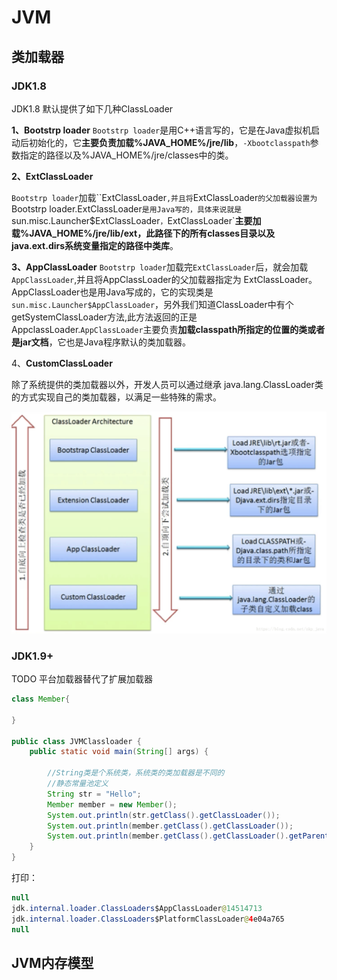 # JVM

## 类加载器

### JDK1.8

JDK1.8 默认提供了如下几种ClassLoader

**1、Bootstrp loader**
`Bootstrp loader`是用C++语言写的，它是在Java虚拟机启动后初始化的，它**主要负责加载%JAVA_HOME%/jre/lib**，`-Xbootclasspath`参数指定的路径以及%JAVA_HOME%/jre/classes中的类。

**2、ExtClassLoader**  

`Bootstrp loader`加载``ExtClassLoader`,并且将`ExtClassLoader`的父加载器设置为`Bootstrp loader.ExtClassLoader`是用Java写的，具体来说就是 `sun.misc.Launcher$ExtClassLoader`，`ExtClassLoader`**主要加载%JAVA_HOME%/jre/lib/ext，此路径下的所有classes目录以及java.ext.dirs系统变量指定的路径中类库**。

**3、AppClassLoader** 
`Bootstrp loader`加载完`ExtClassLoader`后，就会加载`AppClassLoader`,并且将AppClassLoader的父加载器指定为 ExtClassLoader。AppClassLoader也是用Java写成的，它的实现类是 `sun.misc.Launcher$AppClassLoader`，另外我们知道ClassLoader中有个getSystemClassLoader方法,此方法返回的正是AppclassLoader.`AppClassLoader`主要负责**加载classpath所指定的位置的类或者是jar文档**，它也是Java程序默认的类加载器。

4、**CustomClassLoader**

除了系统提供的类加载器以外，开发人员可以通过继承 java.lang.ClassLoader类的方式实现自己的类加载器，以满足一些特殊的需求。

![img](images\JVM\jdk1.8前类加载器.png)

### JDK1.9+

TODO 平台加载器替代了扩展加载器

```java
class Member{

}

public class JVMClassloader {
    public static void main(String[] args) {

        //String类是个系统类，系统类的类加载器是不同的
        //静态常量池定义
        String str = "Hello";
        Member member = new Member();
        System.out.println(str.getClass().getClassLoader());
        System.out.println(member.getClass().getClassLoader());
        System.out.println(member.getClass().getClassLoader().getParent());        System.out.println(member.getClass().getClassLoader().getParent().getParent());
    }
}

```

打印：

```java
null
jdk.internal.loader.ClassLoaders$AppClassLoader@14514713
jdk.internal.loader.ClassLoaders$PlatformClassLoader@4e04a765
null
```



## JVM内存模型